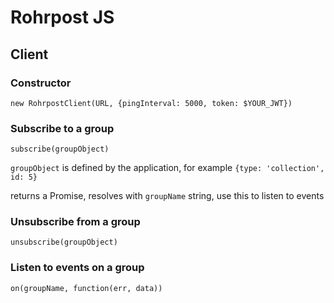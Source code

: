 # Rohrpost JS

## Client

### Constructor

```
new RohrpostClient(URL, {pingInterval: 5000, token: $YOUR_JWT})
```

### Subscribe to a group

```
subscribe(groupObject)
```
`groupObject` is defined by the application, for example `{type: 'collection', id: 5}`

returns a Promise, resolves with `groupName` string, use this to listen to events

### Unsubscribe from a group

```
unsubscribe(groupObject)
```

### Listen to events on a group

```
on(groupName, function(err, data))
```
